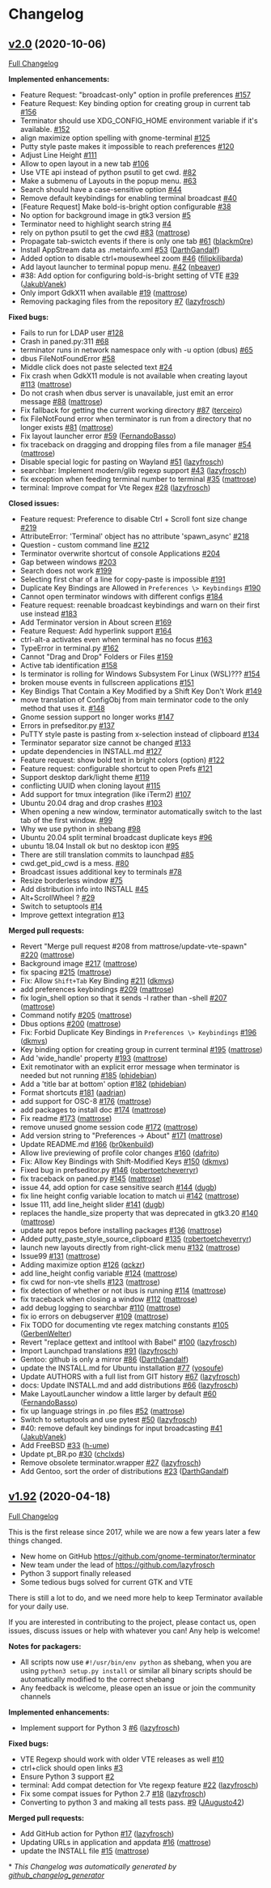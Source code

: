 # Changelog

## [v2.0](https://github.com/gnome-terminator/terminator/tree/v2.0) (2020-10-06)

[Full Changelog](https://github.com/gnome-terminator/terminator/compare/v1.92...v2.0)

**Implemented enhancements:**

- Feature Request: "broadcast-only" option in profile preferences [\#157](https://github.com/gnome-terminator/terminator/issues/157)
- Feature Request: Key binding option for creating group in current tab [\#156](https://github.com/gnome-terminator/terminator/issues/156)
- Terminator should use XDG\_CONFIG\_HOME environment variable if it's available. [\#152](https://github.com/gnome-terminator/terminator/issues/152)
- align maximize option spelling with gnome-terminal [\#125](https://github.com/gnome-terminator/terminator/issues/125)
- Putty style paste makes it impossible to reach preferences [\#120](https://github.com/gnome-terminator/terminator/issues/120)
- Adjust Line Height [\#111](https://github.com/gnome-terminator/terminator/issues/111)
- Allow to open layout in a new tab [\#106](https://github.com/gnome-terminator/terminator/issues/106)
- Use VTE api instead of python psutil to get cwd. [\#82](https://github.com/gnome-terminator/terminator/issues/82)
- Make a submenu of Layouts in the popup menu. [\#63](https://github.com/gnome-terminator/terminator/issues/63)
- Search should have a case-sensitive option [\#44](https://github.com/gnome-terminator/terminator/issues/44)
- Remove default keybindings for enabling terminal broadcast [\#40](https://github.com/gnome-terminator/terminator/issues/40)
- \[Feature Request\] Make bold-is-bright option configurable [\#38](https://github.com/gnome-terminator/terminator/issues/38)
-  No option for background image in gtk3 version  [\#5](https://github.com/gnome-terminator/terminator/issues/5)
-  Terminator need to highlight search string  [\#4](https://github.com/gnome-terminator/terminator/issues/4)
- rely on python psutil to get the cwd [\#83](https://github.com/gnome-terminator/terminator/pull/83) ([mattrose](https://github.com/mattrose))
- Propagate tab-swictch events if there is only one tab [\#61](https://github.com/gnome-terminator/terminator/pull/61) ([blackm0re](https://github.com/blackm0re))
- Install AppStream data as .metainfo.xml [\#53](https://github.com/gnome-terminator/terminator/pull/53) ([DarthGandalf](https://github.com/DarthGandalf))
- Added option to disable ctrl+mousewheel zoom [\#46](https://github.com/gnome-terminator/terminator/pull/46) ([filipkilibarda](https://github.com/filipkilibarda))
- Add layout launcher to terminal popup menu. [\#42](https://github.com/gnome-terminator/terminator/pull/42) ([nbeaver](https://github.com/nbeaver))
- \#38: Add option for configuring bold-is-bright setting of VTE [\#39](https://github.com/gnome-terminator/terminator/pull/39) ([JakubVanek](https://github.com/JakubVanek))
- Only import GdkX11 when available [\#19](https://github.com/gnome-terminator/terminator/pull/19) ([mattrose](https://github.com/mattrose))
- Removing packaging files from the repository [\#7](https://github.com/gnome-terminator/terminator/pull/7) ([lazyfrosch](https://github.com/lazyfrosch))

**Fixed bugs:**

- Fails to run for LDAP user [\#128](https://github.com/gnome-terminator/terminator/issues/128)
- Crash in paned.py:311  [\#68](https://github.com/gnome-terminator/terminator/issues/68)
- terminator runs in network namespace only with -u option \(dbus\) [\#65](https://github.com/gnome-terminator/terminator/issues/65)
- dbus FileNotFoundError [\#58](https://github.com/gnome-terminator/terminator/issues/58)
- Middle click does not paste selected text [\#24](https://github.com/gnome-terminator/terminator/issues/24)
- Fix crash when GdkX11 module is not available when creating layout [\#113](https://github.com/gnome-terminator/terminator/pull/113) ([mattrose](https://github.com/mattrose))
- Do not crash when dbus server is unavailable, just emit an error message [\#88](https://github.com/gnome-terminator/terminator/pull/88) ([mattrose](https://github.com/mattrose))
- Fix fallback for getting the current working directory [\#87](https://github.com/gnome-terminator/terminator/pull/87) ([terceiro](https://github.com/terceiro))
- fix FileNotFound error when terminator is run from a directory that no longer exists [\#81](https://github.com/gnome-terminator/terminator/pull/81) ([mattrose](https://github.com/mattrose))
- Fix layout launcher error [\#59](https://github.com/gnome-terminator/terminator/pull/59) ([FernandoBasso](https://github.com/FernandoBasso))
- fix traceback on dragging and dropping files from a file manager [\#54](https://github.com/gnome-terminator/terminator/pull/54) ([mattrose](https://github.com/mattrose))
- Disable special logic for pasting on Wayland [\#51](https://github.com/gnome-terminator/terminator/pull/51) ([lazyfrosch](https://github.com/lazyfrosch))
- searchbar: Implement modern/glib regexp support [\#43](https://github.com/gnome-terminator/terminator/pull/43) ([lazyfrosch](https://github.com/lazyfrosch))
- fix exception when feeding terminal number to terminal [\#35](https://github.com/gnome-terminator/terminator/pull/35) ([mattrose](https://github.com/mattrose))
- terminal: Improve compat for Vte Regex [\#28](https://github.com/gnome-terminator/terminator/pull/28) ([lazyfrosch](https://github.com/lazyfrosch))

**Closed issues:**

- Feature request: Preference to disable Ctrl + Scroll font size change [\#219](https://github.com/gnome-terminator/terminator/issues/219)
- AttributeError: 'Terminal' object has no attribute 'spawn\_async' [\#218](https://github.com/gnome-terminator/terminator/issues/218)
- Question - custom command line [\#212](https://github.com/gnome-terminator/terminator/issues/212)
- Terminator overwrite shortcut of console Applications [\#204](https://github.com/gnome-terminator/terminator/issues/204)
- Gap between windows [\#203](https://github.com/gnome-terminator/terminator/issues/203)
- Search does not work [\#199](https://github.com/gnome-terminator/terminator/issues/199)
- Selecting first char of a line for copy-paste is impossible [\#191](https://github.com/gnome-terminator/terminator/issues/191)
- Duplicate Key Bindings are Allowed in `Preferences \> Keybindings` [\#190](https://github.com/gnome-terminator/terminator/issues/190)
- Cannot open terminator windows with different configs [\#184](https://github.com/gnome-terminator/terminator/issues/184)
- Feature request: reenable broadcast keybindings and warn on their first use instead [\#183](https://github.com/gnome-terminator/terminator/issues/183)
- Add Terminator version in About screen [\#169](https://github.com/gnome-terminator/terminator/issues/169)
- Feature Request: Add hyperlink support [\#164](https://github.com/gnome-terminator/terminator/issues/164)
- ctrl-alt-a activates even when terminal has no focus [\#163](https://github.com/gnome-terminator/terminator/issues/163)
- TypeError in terminal.py [\#162](https://github.com/gnome-terminator/terminator/issues/162)
- Cannot "Drag and Drop" Folders or Files [\#159](https://github.com/gnome-terminator/terminator/issues/159)
- Active tab identification [\#158](https://github.com/gnome-terminator/terminator/issues/158)
- Is terminator is rolling for Windows Subsystem For Linux \(WSL\)??? [\#154](https://github.com/gnome-terminator/terminator/issues/154)
- broken mouse events in fullscreen applications [\#151](https://github.com/gnome-terminator/terminator/issues/151)
- Key Bindigs That Contain a Key Modified by a Shift Key Don't Work [\#149](https://github.com/gnome-terminator/terminator/issues/149)
- move translation of ConfigObj from main terminator code to the only method that uses it. [\#148](https://github.com/gnome-terminator/terminator/issues/148)
- Gnome session support no longer works [\#147](https://github.com/gnome-terminator/terminator/issues/147)
- Errors in prefseditor.py [\#137](https://github.com/gnome-terminator/terminator/issues/137)
- PuTTY style paste is pasting from x-selection instead of clipboard [\#134](https://github.com/gnome-terminator/terminator/issues/134)
- Terminator separator size cannot be changed [\#133](https://github.com/gnome-terminator/terminator/issues/133)
- update dependencies in INSTALL.md [\#127](https://github.com/gnome-terminator/terminator/issues/127)
- Feature request: show bold text in bright colors \(option\) [\#122](https://github.com/gnome-terminator/terminator/issues/122)
- Feature request: configurable shortcut to open Prefs [\#121](https://github.com/gnome-terminator/terminator/issues/121)
- Support desktop dark/light theme [\#119](https://github.com/gnome-terminator/terminator/issues/119)
- conflicting UUID when cloning layout [\#115](https://github.com/gnome-terminator/terminator/issues/115)
- Add support for tmux integration \(like iTerm2\)  [\#107](https://github.com/gnome-terminator/terminator/issues/107)
- Ubuntu 20.04 drag and drop crashes  [\#103](https://github.com/gnome-terminator/terminator/issues/103)
- When opening a new window, terminator automatically switch to the last tab of the first window. [\#99](https://github.com/gnome-terminator/terminator/issues/99)
- Why we use python in shebang [\#98](https://github.com/gnome-terminator/terminator/issues/98)
- Ubuntu 20.04 split terminal broadcast duplicate keys [\#96](https://github.com/gnome-terminator/terminator/issues/96)
- ubuntu 18.04 Install ok but no desktop icon [\#95](https://github.com/gnome-terminator/terminator/issues/95)
- There are still translation commits to launchpad [\#85](https://github.com/gnome-terminator/terminator/issues/85)
- cwd.get\_pid\_cwd is a mess. [\#80](https://github.com/gnome-terminator/terminator/issues/80)
- Broadcast issues additional key to terminals [\#78](https://github.com/gnome-terminator/terminator/issues/78)
- Resize borderless window [\#75](https://github.com/gnome-terminator/terminator/issues/75)
- Add distribution info into INSTALL [\#45](https://github.com/gnome-terminator/terminator/issues/45)
- Alt+ScrollWheel ? [\#29](https://github.com/gnome-terminator/terminator/issues/29)
- Switch to setuptools [\#14](https://github.com/gnome-terminator/terminator/issues/14)
- Improve gettext integration [\#13](https://github.com/gnome-terminator/terminator/issues/13)

**Merged pull requests:**

- Revert "Merge pull request \#208 from mattrose/update-vte-spawn" [\#220](https://github.com/gnome-terminator/terminator/pull/220) ([mattrose](https://github.com/mattrose))
- Background image [\#217](https://github.com/gnome-terminator/terminator/pull/217) ([mattrose](https://github.com/mattrose))
- fix spacing [\#215](https://github.com/gnome-terminator/terminator/pull/215) ([mattrose](https://github.com/mattrose))
- Fix: Allow `Shift+Tab` Key Binding [\#211](https://github.com/gnome-terminator/terminator/pull/211) ([dkmvs](https://github.com/dkmvs))
- add preferences keybindings [\#209](https://github.com/gnome-terminator/terminator/pull/209) ([mattrose](https://github.com/mattrose))
- fix login\_shell option so that it sends -l rather than -shell [\#207](https://github.com/gnome-terminator/terminator/pull/207) ([mattrose](https://github.com/mattrose))
- Command notify [\#205](https://github.com/gnome-terminator/terminator/pull/205) ([mattrose](https://github.com/mattrose))
- Dbus options [\#200](https://github.com/gnome-terminator/terminator/pull/200) ([mattrose](https://github.com/mattrose))
- Fix: Forbid Duplicate Key Bindings in `Preferences \> Keybindings` [\#196](https://github.com/gnome-terminator/terminator/pull/196) ([dkmvs](https://github.com/dkmvs))
- Key binding option for creating group in current terminal [\#195](https://github.com/gnome-terminator/terminator/pull/195) ([mattrose](https://github.com/mattrose))
- Add 'wide\_handle' property  [\#193](https://github.com/gnome-terminator/terminator/pull/193) ([mattrose](https://github.com/mattrose))
- Exit remotinator with an explicit error message when terminator is needed but not running [\#185](https://github.com/gnome-terminator/terminator/pull/185) ([phidebian](https://github.com/phidebian))
- Add a 'title bar at bottom' option [\#182](https://github.com/gnome-terminator/terminator/pull/182) ([phidebian](https://github.com/phidebian))
- Format shortcuts [\#181](https://github.com/gnome-terminator/terminator/pull/181) ([aadrian](https://github.com/aadrian))
- add support for OSC-8 [\#176](https://github.com/gnome-terminator/terminator/pull/176) ([mattrose](https://github.com/mattrose))
- add packages to install doc [\#174](https://github.com/gnome-terminator/terminator/pull/174) ([mattrose](https://github.com/mattrose))
- Fix readme [\#173](https://github.com/gnome-terminator/terminator/pull/173) ([mattrose](https://github.com/mattrose))
- remove unused gnome session code [\#172](https://github.com/gnome-terminator/terminator/pull/172) ([mattrose](https://github.com/mattrose))
- Add version string to "Preferences -\> About" [\#171](https://github.com/gnome-terminator/terminator/pull/171) ([mattrose](https://github.com/mattrose))
- Update README.md [\#166](https://github.com/gnome-terminator/terminator/pull/166) ([br0kenbuild](https://github.com/br0kenbuild))
- Allow live previewing of profile color changes [\#160](https://github.com/gnome-terminator/terminator/pull/160) ([dafrito](https://github.com/dafrito))
- Fix: Allow Key Bindings with Shift-Modified Keys [\#150](https://github.com/gnome-terminator/terminator/pull/150) ([dkmvs](https://github.com/dkmvs))
- Fixed bug in prefseditor.py [\#146](https://github.com/gnome-terminator/terminator/pull/146) ([robertoetcheverryr](https://github.com/robertoetcheverryr))
- fix traceback on paned.py [\#145](https://github.com/gnome-terminator/terminator/pull/145) ([mattrose](https://github.com/mattrose))
- issue 44, add option for case sensitive search [\#144](https://github.com/gnome-terminator/terminator/pull/144) ([dugb](https://github.com/dugb))
- fix line height config variable location to match ui [\#142](https://github.com/gnome-terminator/terminator/pull/142) ([mattrose](https://github.com/mattrose))
- Issue 111, add line\_height slider [\#141](https://github.com/gnome-terminator/terminator/pull/141) ([dugb](https://github.com/dugb))
- replaces the handle\_size property that was deprecated in gtk3.20 [\#140](https://github.com/gnome-terminator/terminator/pull/140) ([mattrose](https://github.com/mattrose))
- update apt repos before installing packages [\#136](https://github.com/gnome-terminator/terminator/pull/136) ([mattrose](https://github.com/mattrose))
- Added putty\_paste\_style\_source\_clipboard [\#135](https://github.com/gnome-terminator/terminator/pull/135) ([robertoetcheverryr](https://github.com/robertoetcheverryr))
- launch new layouts directly from right-click menu [\#132](https://github.com/gnome-terminator/terminator/pull/132) ([mattrose](https://github.com/mattrose))
- Issue99 [\#131](https://github.com/gnome-terminator/terminator/pull/131) ([mattrose](https://github.com/mattrose))
- Adding maximize option [\#126](https://github.com/gnome-terminator/terminator/pull/126) ([qckzr](https://github.com/qckzr))
- add line\_height config variable [\#124](https://github.com/gnome-terminator/terminator/pull/124) ([mattrose](https://github.com/mattrose))
- fix cwd for non-vte shells [\#123](https://github.com/gnome-terminator/terminator/pull/123) ([mattrose](https://github.com/mattrose))
- fix detection of whether or not ibus is running [\#114](https://github.com/gnome-terminator/terminator/pull/114) ([mattrose](https://github.com/mattrose))
- fix traceback when closing a window [\#112](https://github.com/gnome-terminator/terminator/pull/112) ([mattrose](https://github.com/mattrose))
- add debug logging to searchbar [\#110](https://github.com/gnome-terminator/terminator/pull/110) ([mattrose](https://github.com/mattrose))
- fix io errors on debugserver [\#109](https://github.com/gnome-terminator/terminator/pull/109) ([mattrose](https://github.com/mattrose))
- Fix TODO for documenting vte regex matching constants [\#105](https://github.com/gnome-terminator/terminator/pull/105) ([GerbenWelter](https://github.com/GerbenWelter))
- Revert "replace gettext and intltool with Babel" [\#100](https://github.com/gnome-terminator/terminator/pull/100) ([lazyfrosch](https://github.com/lazyfrosch))
- Import Launchpad translations [\#91](https://github.com/gnome-terminator/terminator/pull/91) ([lazyfrosch](https://github.com/lazyfrosch))
- Gentoo: github is only a mirror [\#86](https://github.com/gnome-terminator/terminator/pull/86) ([DarthGandalf](https://github.com/DarthGandalf))
- update the INSTALL.md for Ubuntu installation [\#77](https://github.com/gnome-terminator/terminator/pull/77) ([yosoufe](https://github.com/yosoufe))
- Update AUTHORS with a full list from GIT history [\#67](https://github.com/gnome-terminator/terminator/pull/67) ([lazyfrosch](https://github.com/lazyfrosch))
- docs: Update INSTALL.md and add distributions [\#66](https://github.com/gnome-terminator/terminator/pull/66) ([lazyfrosch](https://github.com/lazyfrosch))
- Make LayoutLauncher window a little larger by default [\#60](https://github.com/gnome-terminator/terminator/pull/60) ([FernandoBasso](https://github.com/FernandoBasso))
- fix up language strings in .po files [\#52](https://github.com/gnome-terminator/terminator/pull/52) ([mattrose](https://github.com/mattrose))
- Switch to setuptools and use pytest [\#50](https://github.com/gnome-terminator/terminator/pull/50) ([lazyfrosch](https://github.com/lazyfrosch))
- \#40: remove default key bindings for input broadcasting [\#41](https://github.com/gnome-terminator/terminator/pull/41) ([JakubVanek](https://github.com/JakubVanek))
- Add FreeBSD [\#33](https://github.com/gnome-terminator/terminator/pull/33) ([h-ume](https://github.com/h-ume))
- Update pt\_BR.po [\#30](https://github.com/gnome-terminator/terminator/pull/30) ([chclxds](https://github.com/chclxds))
- Remove obsolete terminator.wrapper [\#27](https://github.com/gnome-terminator/terminator/pull/27) ([lazyfrosch](https://github.com/lazyfrosch))
- Add Gentoo, sort the order of distributions [\#23](https://github.com/gnome-terminator/terminator/pull/23) ([DarthGandalf](https://github.com/DarthGandalf))

## [v1.92](https://github.com/gnome-terminator/terminator/tree/v1.92) (2020-04-18)

[Full Changelog](https://github.com/gnome-terminator/terminator/compare/1.91...v1.92)

This is the first release since 2017, while we are now a few years later a few things changed.

* New home on GitHub https://github.com/gnome-terminator/terminator
* New team under the lead of https://github.com/lazyfrosch
* Python 3 support finally released
* Some tedious bugs solved for current GTK and VTE

There is still a lot to do, and we need more help to keep Terminator available for
your daily use.

If you are interested in contributing to the project, please contact us, open issues,
discuss issues or help with whatever you can! Any help is welcome!

**Notes for packagers:**

* All scripts now use `#!/usr/bin/env python` as shebang, when you are using
  `python3 setup.py install` or similar all binary scripts should be automatically
   modified to the correct shebang
* Any feedback is welcome, please open an issue or join the community channels

**Implemented enhancements:**

- Implement support for Python 3 [\#6](https://github.com/gnome-terminator/terminator/pull/6) ([lazyfrosch](https://github.com/lazyfrosch))

**Fixed bugs:**

- VTE Regexp should work with older VTE releases as well [\#10](https://github.com/gnome-terminator/terminator/issues/10)
- ctrl+click should open links [\#3](https://github.com/gnome-terminator/terminator/issues/3)
- Ensure Python 3 support [\#2](https://github.com/gnome-terminator/terminator/issues/2)
- terminal: Add compat detection for Vte regexp feature [\#22](https://github.com/gnome-terminator/terminator/pull/22) ([lazyfrosch](https://github.com/lazyfrosch))
- Fix some compat issues for Python 2.7 [\#18](https://github.com/gnome-terminator/terminator/pull/18) ([lazyfrosch](https://github.com/lazyfrosch))
- Converting to python 3 and making all tests pass. [\#9](https://github.com/gnome-terminator/terminator/pull/9) ([JAugusto42](https://github.com/JAugusto42))

**Merged pull requests:**

- Add GitHub action for Python [\#17](https://github.com/gnome-terminator/terminator/pull/17) ([lazyfrosch](https://github.com/lazyfrosch))
- Updating URLs in application and appdata [\#16](https://github.com/gnome-terminator/terminator/pull/16) ([mattrose](https://github.com/mattrose))
- update the INSTALL file [\#15](https://github.com/gnome-terminator/terminator/pull/15) ([mattrose](https://github.com/mattrose))



\* *This Changelog was automatically generated by [github_changelog_generator](https://github.com/github-changelog-generator/github-changelog-generator)*
